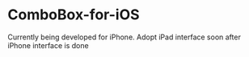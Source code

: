 ComboBox-for-iOS
================

Currently being developed for iPhone.
Adopt iPad interface soon after iPhone interface is done
